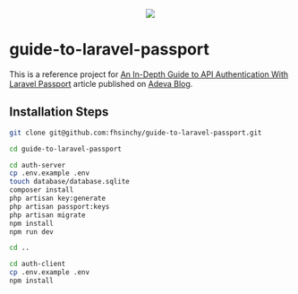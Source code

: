 <p align="center"><img src="https://laravel.com/assets/img/components/logo-laravel.svg"></p>

# guide-to-laravel-passport

This is a reference project for [An In-Depth Guide to API Authentication With Laravel Passport](https://adevait.com/laravel/api-authentication-with-laravel-passport) article published on [Adeva Blog](https://adevait.com/blog).

## Installation Steps

```sh
git clone git@github.com:fhsinchy/guide-to-laravel-passport.git

cd guide-to-laravel-passport

cd auth-server
cp .env.example .env
touch database/database.sqlite
composer install
php artisan key:generate
php artisan passport:keys
php artisan migrate
npm install
npm run dev

cd ..

cd auth-client
cp .env.example .env
npm install
```
